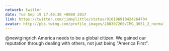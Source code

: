 ```yaml
---
network: twitter
date: Tue Sep 19 17:40:30 +0000 2017
link: https://twitter.com/jimmylittle/status/910196918424264704
avatar: http://pbs.twimg.com/profile_images/280307260/IMG_3651_2_normal.jpg
---
```


@newtgingrich America needs to be a global citizen. We gained our reputation through dealing with others, not just being "America First".
